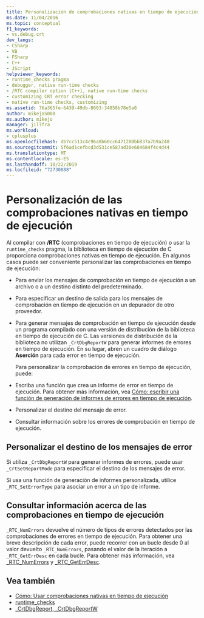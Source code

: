 ```yaml
---
title: Personalización de comprobaciones nativas en tiempo de ejecución | Microsoft Docs
ms.date: 11/04/2016
ms.topic: conceptual
f1_keywords:
- vs.debug.crt
dev_langs:
- CSharp
- VB
- FSharp
- C++
- JScript
helpviewer_keywords:
- runtime_checks pragma
- debugger, native run-time checks
- /RTC compiler option [C++], native run-time checks
- customizing CRT error checking
- native run-time checks, customizing
ms.assetid: 76a365fe-6439-49db-8603-34058b78e5a8
author: mikejo5000
ms.author: mikejo
manager: jillfra
ms.workload:
- cplusplus
ms.openlocfilehash: db7cc513c4c96a8b60cc6471280bb837a7b9a248
ms.sourcegitcommit: 5f6ad1cefbcd3d531ce587ad30e684684f4c4d44
ms.translationtype: MT
ms.contentlocale: es-ES
ms.lasthandoff: 10/22/2019
ms.locfileid: "72730888"
---
```

# <a name="native-run-time-checks-customization"></a>Personalización de las comprobaciones nativas en tiempo de ejecución
Al compilar con **/RTC** (comprobaciones en tiempo de ejecución) o usar la `runtime_checks` pragma, la biblioteca en tiempo de ejecución de C proporciona comprobaciones nativas en tiempo de ejecución. En algunos casos puede ser conveniente personalizar las comprobaciones en tiempo de ejecución:

- Para enviar los mensajes de comprobación en tiempo de ejecución a un archivo o a un destino distinto del predeterminado.

- Para especificar un destino de salida para los mensajes de comprobación en tiempo de ejecución en un depurador de otro proveedor.

- Para generar mensajes de comprobación en tiempo de ejecución desde un programa compilado con una versión de distribución de la biblioteca en tiempo de ejecución de C. Las versiones de distribución de la biblioteca no utilizan `_CrtDbgReportW` para generar informes de errores en tiempo de ejecución. En su lugar, abren un cuadro de diálogo **Aserción** para cada error en tiempo de ejecución.

  Para personalizar la comprobación de errores en tiempo de ejecución, puede:

- Escriba una función que crea un informe de error en tiempo de ejecución. Para obtener más información, vea [Cómo: escribir una función de generación de informes de errores en tiempo de ejecución](../debugger/how-to-write-a-run-time-error-reporting-function.md).

- Personalizar el destino del mensaje de error.

- Consultar información sobre los errores de comprobación en tiempo de ejecución.

## <a name="customize-the-error-message-destination"></a>Personalizar el destino de los mensajes de error
 Si utiliza `_CrtDbgReportW` para generar informes de errores, puede usar `_CrtSetReportMode` para especificar el destino de los mensajes de error.

 Si usa una función de generación de informes personalizada, utilice `_RTC_SetErrorType` para asociar un error a un tipo de informe.

## <a name="query-for-information-about-run-time-checks"></a>Consultar información acerca de las comprobaciones en tiempo de ejecución
 `_RTC_NumErrors` devuelve el número de tipos de errores detectados por las comprobaciones de errores en tiempo de ejecución. Para obtener una breve descripción de cada error, puede recorrer con un bucle desde 0 al valor devuelto `_RTC_NumErrors`, pasando el valor de la iteración a `_RTC_GetErrDesc` en cada bucle. Para obtener más información, vea [_RTC_NumErrors](/cpp/c-runtime-library/reference/rtc-numerrors) y [_RTC_GetErrDesc](/cpp/c-runtime-library/reference/rtc-geterrdesc).

## <a name="see-also"></a>Vea también
- [Cómo: Usar comprobaciones nativas en tiempo de ejecución](../debugger/how-to-use-native-run-time-checks.md)
- [runtime_checks](/cpp/preprocessor/runtime-checks)
- [_CrtDbgReport, _CrtDbgReportW](/cpp/c-runtime-library/reference/crtdbgreport-crtdbgreportw)